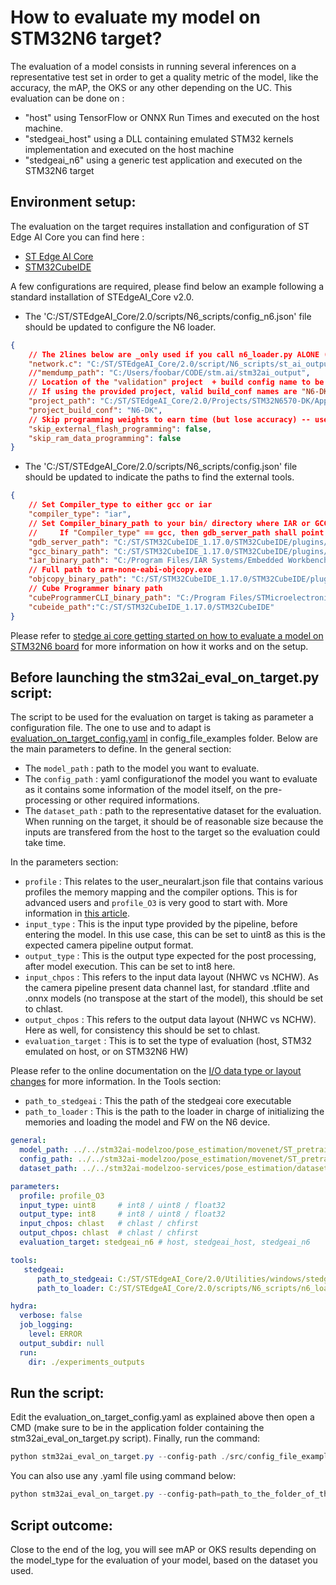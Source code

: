 # How to evaluate my model on STM32N6 target?

The evaluation of a model consists in running several inferences on a representative test set in order to get a quality metric of the model, like the accuracy, the mAP, the OKS or any other depending on the UC. This evaluation can be done on :
   - "host" using TensorFlow or ONNX Run Times and executed on the host machine.
   - "stedgeai_host" using a DLL containing emulated STM32 kernels implementation and executed on the host machine
   - "stedgeai_n6" using a generic test application and executed on the STM32N6 target


## Environment setup:
The evaluation on the target requires installation and configuration of ST Edge AI Core you can find here :
- [ST Edge AI Core](https://www.st.com/en/development-tools/stedgeai-core.html)
- [STM32CubeIDE](https://www.st.com/en/development-tools/stm32cubeide.html)

A few configurations are required, please find below an example following a standard installation of STEdgeAI_Core v2.0.

- The 'C:/ST/STEdgeAI_Core/2.0/scripts/N6_scripts/config_n6.json' file should be updated to configure the N6 loader.
```json
{
	// The 2lines below are _only used if you call n6_loader.py ALONE (memdump is optional and will be the parent dir of network.c by default)
	"network.c": "C:/ST/STEdgeAI_Core/2.0/script/N6_scripts/st_ai_output/network.c",
	//"memdump_path": "C:/Users/foobar/CODE/stm.ai/stm32ai_output",
	// Location of the "validation" project  + build config name to be built (if applicable)
	// If using the provided project, valid build_conf names are "N6-DK" (CR5 boards), "N6-DK-legacy" (older-than-CR5-boards); "N6-Nucleo" can also be used for IAR project.
	"project_path": "C:/ST/STEdgeAI_Core/2.0/Projects/STM32N6570-DK/Applications/NPU_Validation",
	"project_build_conf": "N6-DK",
	// Skip programming weights to earn time (but lose accuracy) -- useful for performance tests
	"skip_external_flash_programming": false,
	"skip_ram_data_programming": false
}
```
- The 'C:/ST/STEdgeAI_Core/2.0/scripts/N6_scripts/config.json' file should be updated to indicate the paths to find the external tools.
```json
{
	// Set Compiler_type to either gcc or iar
	"compiler_type": "iar",
	// Set Compiler_binary_path to your bin/ directory where IAR or GCC can be found
	//     If "Compiler_type" == gcc, then gdb_server_path shall point to where ST-LINK_gdbserver.exe can be found
	"gdb_server_path": "C:/ST/STM32CubeIDE_1.17.0/STM32CubeIDE/plugins/com.st.stm32cube.ide.mcu.externaltools.stlink-gdb-server.win32_2.2.0.202409170845/tools/bin/",
	"gcc_binary_path": "C:/ST/STM32CubeIDE_1.17.0/STM32CubeIDE/plugins/com.st.stm32cube.ide.mcu.externaltools.gnu-tools-for-stm32.12.3.rel1.win32_1.1.0.202410251130/tools/bin/",
	"iar_binary_path": "C:/Program Files/IAR Systems/Embedded Workbench 9.1/common/bin/",
	// Full path to arm-none-eabi-objcopy.exe
	"objcopy_binary_path": "C:/ST/STM32CubeIDE_1.17.0/STM32CubeIDE/plugins/com.st.stm32cube.ide.mcu.externaltools.gnu-tools-for-stm32.12.3.rel1.win32_1.1.0.202410251130/tools/bin/arm-none-eabi-objcopy.exe",
	// Cube Programmer binary path
	"cubeProgrammerCLI_binary_path": "C:/Program Files/STMicroelectronics/STM32Cube/STM32CubeProgrammer/bin/STM32_Programmer_CLI.exe",
	"cubeide_path":"C:/ST/STM32CubeIDE_1.17.0/STM32CubeIDE"
}
```
Please refer to [stedge ai core getting started on how to evaluate a model on STM32N6 board](https://stedgeai-dc.st.com/assets/embedded-docs/stneuralart_getting_started.html#ref_tools_config_n6l_json) for more information on how it works and on the setup.


## Before launching the stm32ai_eval_on_target.py script:
The script to be used for the evaluation on target is taking as parameter a configuration file. The one to use and to adapt is [evaluation_on_target_config.yaml](../../../src/config_file_examples/evaluation_on_target_config.yaml) in config_file_examples folder.
Below are the main parameters to define.
In the general section:
* The `model_path` : path to the model you want to evaluate.
* The `config_path` : yaml configurationof the model you want to evaluate as it contains some information of the model itself, on the pre-processing or other required informations.
* The `dataset_path` : path to the representative dataset for the evaluation. When running on the target, it should be of reasonable size because the inputs are transfered from the host to the target so the evaluation could take time.

In the parameters section:
* `profile` : This relates to the user_neuralart.json file that contains various profiles the memory mapping and the compiler options. This is for advanced users and `profile_O3` is very good to start with. More information in [this article](https://stedgeai-dc.st.com/assets/embedded-docs/stneuralart_neural_art_compiler.html#ref_built_in_tool_profiles).
* `input_type` : This is the input type provided by the pipeline, before entering the model. In this use case, this can be set to uint8 as this is the expected camera pipeline output format.
* `output_type` : This is the output type expected for the post processing, after model execution. This can be set to int8 here.
* `input_chpos` : This refers to the input data layout (NHWC vs NCHW). As the camera pipeline present data channel last, for standard .tflite and .onnx models (no transpose at the start of the model), this should be set to chlast.
* `output_chpos` : This refers to the output data layout (NHWC vs NCHW). Here as well, for consistency this should be set to chlast.
* `evaluation_target` : This is to set the type of evaluation (host, STM32 emulated on host, or on STM32N6 HW)

Please refer to the online documentation on the [I/O data type or layout changes](https://stedgeai-dc.st.com/assets/embedded-docs/how_to_change_io_data_type_format.html) for more information.
In the Tools section:
* `path_to_stedgeai` : This the path of the stedgeai core executable
* `path_to_loader` : This is the path to the loader in charge of initializing the memories and loading the model and FW on the N6 device.

```yaml
general:
  model_path: ../../stm32ai-modelzoo/pose_estimation/movenet/ST_pretrainedmodel_public_dataset/custom_dataset_person_13kpts/st_movenet_lightning_heatmaps_192/st_movenet_lightning_heatmaps_192_int8_pc.tflite 
  config_path: ../../stm32ai-modelzoo/pose_estimation/movenet/ST_pretrainedmodel_public_dataset/custom_dataset_person_13kpts/st_movenet_lightning_heatmaps_192/st_movenet_lightning_heatmaps_192_config.yaml
  dataset_path: ../../stm32ai-modelzoo-services/pose_estimation/datasets/coco2017_single_13kpts

parameters:
  profile: profile_O3
  input_type: uint8     # int8 / uint8 / float32
  output_type: int8     # int8 / uint8 / float32
  input_chpos: chlast   # chlast / chfirst
  output_chpos: chlast  # chlast / chfirst
  evaluation_target: stedgeai_n6 # host, stedgeai_host, stedgeai_n6

tools:
   stedgeai:
      path_to_stedgeai: C:/ST/STEdgeAI_Core/2.0/Utilities/windows/stedgeai.exe
      path_to_loader: C:/ST/STEdgeAI_Core/2.0/scripts/N6_scripts/n6_loader.py

hydra:
  verbose: false
  job_logging:
    level: ERROR
  output_subdir: null
  run:
    dir: ./experiments_outputs
```


## Run the script:
Edit the evaluation_on_target_config.yaml as explained above then open a CMD (make sure to be in the application folder containing the stm32ai_eval_on_target.py script). Finally, run the command:

```powershell
python stm32ai_eval_on_target.py --config-path ./src/config_file_examples --config-name evaluation_on_target_config.yaml
```
You can also use any .yaml file using command below:
```powershell
python stm32ai_eval_on_target.py --config-path=path_to_the_folder_of_the_yaml --config-name=name_of_your_yaml_file
```

## Script outcome:
Close to the end of the log, you will see mAP or OKS results depending on the model_type for the evaluation of your model, based on the dataset you used.


